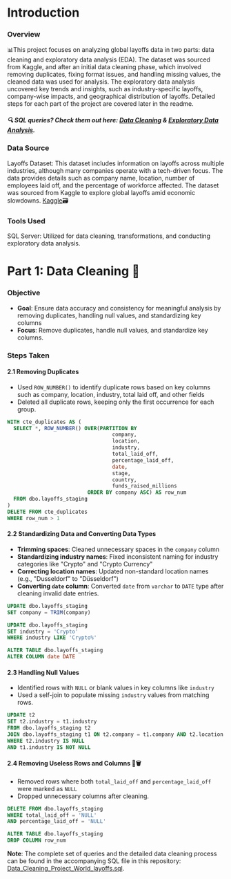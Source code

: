 # Introduction
### Overview
📊This project focuses on analyzing global layoffs data in two parts: data cleaning and exploratory data analysis (EDA). The dataset was sourced from Kaggle, and after an initial data cleaning phase, which involved removing duplicates, fixing format issues, and handling missing values, the cleaned data was used for analysis. The exploratory data analysis uncovered key trends and insights, such as industry-specific layoffs, company-wise impacts, and geographical distribution of layoffs. Detailed steps for each part of the project are covered later in the readme.

##### 🔍 SQL queries? Check them out here: [Data Cleaning](Data_Cleaning_Project_World_layoffs.sql) & [Exploratory Data Analysis](Exploratory_Data_Analysis_Project_World_Layoffs.sql).

### Data Source
Layoffs Dataset: This dataset includes information on layoffs across multiple industries, although many companies operate with a tech-driven focus. The data provides details such as company name, location, number of employees laid off, and the percentage of workforce affected. The dataset was sourced from Kaggle to explore global layoffs amid economic slowdowns. [Kaggle](https://www.kaggle.com/datasets/swaptr/layoffs-2022)🗃️

### Tools Used
SQL Server: Utilized for data cleaning, transformations, and conducting exploratory data analysis.

# Part 1: Data Cleaning 🧼

### Objective
- **Goal**: Ensure data accuracy and consistency for meaningful analysis by removing duplicates, handling null values, and standardizing key columns
- **Focus**: Remove duplicates, handle null values, and standardize key columns.
  
### Steps Taken

#### 2.1 Removing Duplicates
- Used `ROW_NUMBER()` to identify duplicate rows based on key columns such as company, location, industry, total laid off, and other fields
- Deleted all duplicate rows, keeping only the first occurrence for each group.

```sql
WITH cte_duplicates AS (
  SELECT *, ROW_NUMBER() OVER(PARTITION BY
                                  company,
                                  location,
                                  industry,
                                  total_laid_off,
                                  percentage_laid_off,
                                  date,
                                  stage,
                                  country,
                                  funds_raised_millions
                          ORDER BY company ASC) AS row_num
  FROM dbo.layoffs_staging
)
DELETE FROM cte_duplicates
WHERE row_num > 1
```

#### 2.2 Standardizing Data and Converting Data Types
- **Trimming spaces**: Cleaned unnecessary spaces in the `company` column
- **Standardizing industry names**: Fixed inconsistent naming for industry categories like "Crypto" and "Crypto Currency"
- **Correcting location names**: Updated non-standard location names (e.g., "Dusseldorf" to "Düsseldorf")
- **Converting `date` column**: Converted `date` from `varchar` to `DATE` type after cleaning invalid date entries.

```sql
UPDATE dbo.layoffs_staging
SET company = TRIM(company)

UPDATE dbo.layoffs_staging
SET industry = 'Crypto'
WHERE industry LIKE 'Crypto%'

ALTER TABLE dbo.layoffs_staging
ALTER COLUMN date DATE
```

#### 2.3 Handling Null Values
- Identified rows with `NULL` or blank values in key columns like `industry`
- Used a self-join to populate missing `industry` values from matching rows.

```sql
UPDATE t2
SET t2.industry = t1.industry
FROM dbo.layoffs_staging t2
JOIN dbo.layoffs_staging t1 ON t2.company = t1.company AND t2.location = t1.location
WHERE t2.industry IS NULL
AND t1.industry IS NOT NULL
```

#### 2.4 Removing Useless Rows and Columns 🧹🗑️
- Removed rows where both `total_laid_off` and `percentage_laid_off` were marked as `NULL`
- Dropped unnecessary columns after cleaning.

```sql
DELETE FROM dbo.layoffs_staging
WHERE total_laid_off = 'NULL'
AND percentage_laid_off = 'NULL'

ALTER TABLE dbo.layoffs_staging
DROP COLUMN row_num
```

 **Note**: The complete set of queries and the detailed data cleaning process can be found in the accompanying SQL file in this repository: [Data_Cleaning_Project_World_layoffs.sql](Data_Cleaning_Project_World_layoffs.sql).
